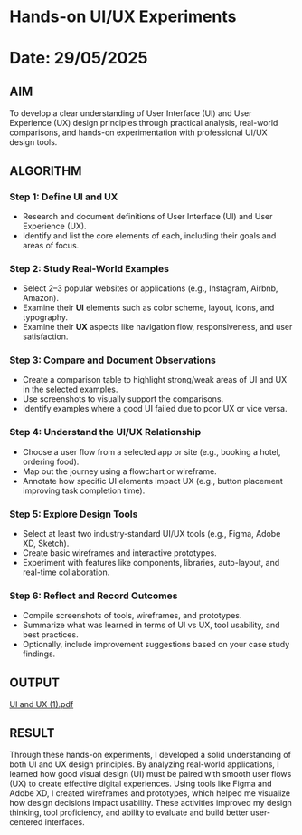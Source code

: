#  Hands-on UI/UX Experiments
# Date: 29/05/2025
## AIM
To develop a clear understanding of User Interface (UI) and User Experience (UX) design principles through practical analysis, real-world comparisons, and hands-on experimentation with professional UI/UX design tools.

## ALGORITHM
### Step 1: Define UI and UX
- Research and document definitions of User Interface (UI) and User Experience (UX).
- Identify and list the core elements of each, including their goals and areas of focus.

### Step 2: Study Real-World Examples
- Select 2–3 popular websites or applications (e.g., Instagram, Airbnb, Amazon).
- Examine their **UI** elements such as color scheme, layout, icons, and typography.
- Examine their **UX** aspects like navigation flow, responsiveness, and user satisfaction.

### Step 3: Compare and Document Observations
- Create a comparison table to highlight strong/weak areas of UI and UX in the selected examples.
- Use screenshots to visually support the comparisons.
- Identify examples where a good UI failed due to poor UX or vice versa.

### Step 4: Understand the UI/UX Relationship
- Choose a user flow from a selected app or site (e.g., booking a hotel, ordering food).
- Map out the journey using a flowchart or wireframe.
- Annotate how specific UI elements impact UX (e.g., button placement improving task completion time).

### Step 5: Explore Design Tools
- Select at least two industry-standard UI/UX tools (e.g., Figma, Adobe XD, Sketch).
- Create basic wireframes and interactive prototypes.
- Experiment with features like components, libraries, auto-layout, and real-time collaboration.

### Step 6: Reflect and Record Outcomes
- Compile screenshots of tools, wireframes, and prototypes.
- Summarize what was learned in terms of UI vs UX, tool usability, and best practices.
- Optionally, include improvement suggestions based on your case study findings.

## OUTPUT
[UI and UX (1).pdf](https://github.com/user-attachments/files/20541164/UI.and.UX.1.pdf)

## RESULT
Through these hands-on experiments, I developed a solid understanding of both UI and UX design principles. By analyzing real-world applications, I learned how good visual design (UI) must be paired with smooth user flows (UX) to create effective digital experiences. Using tools like Figma and Adobe XD, I created wireframes and prototypes, which helped me visualize how design decisions impact usability. These activities improved my design thinking, tool proficiency, and ability to evaluate and build better user-centered interfaces.
